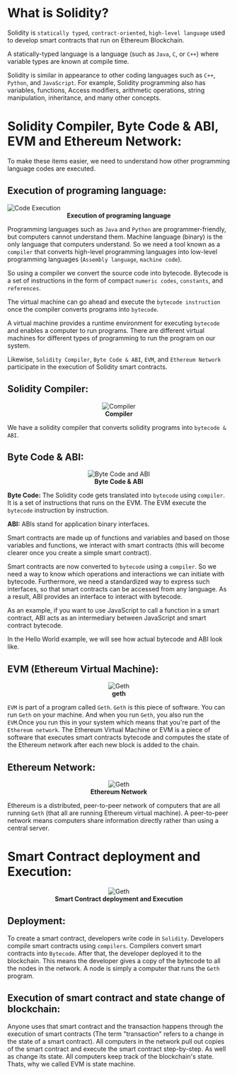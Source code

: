 # What is Solidity?

Solidity is `statically typed`, `contract-oriented`, `high-level language` used to develop smart contracts that run on Ethereum Blockchain. 

A statically-typed language is a language (such as `Java`, `C`, or `C++`) where variable types are known at compile time.

Solidity is similar in appearance to other coding languages such as `C++`, `Python`, and `JavaScript`.  For example, Solidity programming also has variables, functions, Access  modifiers, arithmetic operations, string manipulation, inheritance, and  many other concepts.

# Solidity Compiler, Byte Code & ABI, EVM and Ethereum Network:

To make these items easier, we need to understand how other programming language codes are executed.

## Execution of programing language:

<img class="image" alt="Code Execution"  src="./assets/images/code-execution.JPG" >
<b><center class="img-label">Execution of programing language</center></b>

Programming languages such as `Java` and `Python` are programmer-friendly, but computers cannot understand them. Machine language (binary) is the only language that computers understand. So we need a tool known as a `compiler` that converts high-level programming languages into low-level programming languages (`Assembly language`, `machine code`).

So using a compiler we convert the source code into bytecode. Bytecode is a set of instructions in the form of compact `numeric codes`, `constants`, and `references`.

The virtual machine can go ahead and execute the `bytecode instruction` once the compiler converts programs into `bytecode`.

A virtual machine provides a runtime environment for executing `bytecode` and enables a computer to run programs. There are different virtual machines for different types of programming to run the program on our system.

Likewise, `Solidity Compiler`, `Byte Code & ABI`, `EVM`, and `Ethereum Network` participate in the execution of Solidity smart contracts.

## Solidity Compiler: 

<center><img class="image w13" alt="Compiler" src="./assets/images/compiler-icon.JPG" ></center>
<b><center class="img-label">Compiler</center></b>


We have a solidity compiler that converts solidity programs into `bytecode & ABI`.

## Byte Code & ABI:

<center><img class="image w13" alt="Byte Code and ABI" src="./assets/images/bytecode-abi.JPG" ></center>
<b><center class="img-label">Byte Code & ABI</center></b>

**Byte Code:** The Solidity code gets translated into `bytecode` using `compiler`. It is a set of instructions that runs on the EVM. The EVM execute the `bytecode` instruction by instruction.

**ABI:** ABIs stand for application binary interfaces.

Smart contracts are made up of functions and variables and based on those variables and functions, we interact with smart contracts (this will become clearer once you create a simple smart contract).

Smart contracts are now converted to `bytecode` using a `compiler`. So we need a way to know which operations and interactions we can initiate with bytecode. Furthermore, we need a standardized way to express such interfaces, so that smart contracts can be accessed from any language. As a result, ABI provides an interface to interact with bytecode.

As an example, if you want to use JavaScript to call a function in a smart contract, ABI acts as an intermediary between JavaScript and smart contract bytecode.

In the Hello World example, we will see how actual bytecode and ABI look like.

## EVM (Ethereum Virtual Machine):

<center><img class="image w25" alt="Geth" src="./assets/images/geth.JPG" ></center>
<b><center class="img-label">geth</center></b>

`EVM` is part of a program called `Geth`. `Geth` is this piece of software. You can run `Geth` on your machine. And when you run `Geth`, you also run the `EVM`.Once you run this in your system which means that you're part of the `Ethereum network`.
The Ethereum Virtual Machine or EVM is a piece of software that executes smart contracts bytecode and computes the state of the Ethereum network after each new block is added to the chain.

## Ethereum Network: 

<center><img class="image" alt="Geth" class="w45" src="./assets/images/eth-network.JPG" ></center>
<b><center class="img-label"> Ethereum Network</center></b>

Ethereum is a distributed, peer-to-peer network of computers that are all running `Geth` (that all are running Ethereum virtual machine). A peer-to-peer network means computers share information directly rather than using a central server.

# Smart Contract deployment and Execution:

<center><img class="image" alt="Geth" src="./assets/images/smart-contract-execution.JPG" ></center>
<b><center class="img-label">Smart Contract deployment and Execution</center></b>

## Deployment: 

To create a smart contract, developers write code in `Solidity`. Developers compile smart contracts using `compilers`. Compilers convert smart contracts into `Bytecode`. After that, the developer deployed it to the blockchain. This means the developer gives a copy of the bytecode to all the nodes in the network. A node is simply a computer that runs the `Geth` program.

## Execution of smart contract and state change of blockchain:

Anyone uses that smart contract and the transaction happens through the execution of smart contracts (The term "transaction" refers to a change in the state of a smart contract). All computers in the network pull out copies of the smart contract and execute the smart contract step-by-step. As well as change its state. All computers keep track of the blockchain's state. Thats, why we called EVM is state machine.